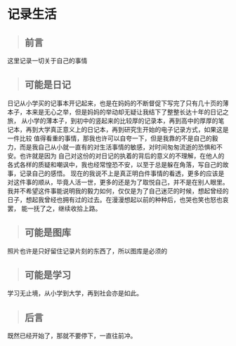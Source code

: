 # 记录生活
> ## 前言
这里记录一切关于自己的事情  
> ## 可能是日记
日记从小学买的记事本开记起来，也是在妈妈的不断督促下写完了只有几十页的薄本子，本来是无心之举，但是妈妈的举动却无疑让我结下了整整长达十年的日记之旅，
从小学的薄本子，到初中的竖起来的比较厚的记录本，再到高中的厚厚的笔记本，再到大学真正意义上的日记本，再到研究生开始的电子记录方式，如果这是一件比较
值得看重的事情，那我也许可以自夸一下，但是我靠的不是自己的毅力，而是我自己从小就一直有的对生活事情的敏感，对时间匆匆流逝的恐惧和不安。也许就是因为
自己对这份的对日记的执着的背后的意义的不理解，在他人的各式各样的质疑和嘲讽中，我也经常惶恐不安，以至于总是躲在角落，写自己的故事，记录自己的感悟。
现在的我说不上是真正明白件事情的看透，更多的应该是对这件事的顺从，毕竟人活一世，更多的还是为了取悦自己，并不是在别人眼里。   
我并不希望这件事能说明我的毅力如何，仅仅是为了自己迷茫的时候，想起曾经的日子，想起我曾经也拥有过的过去。在漫漫想起以前的种种后，也哭也笑也怒也哀罢，
能一抚了之，继续收拾上路。  
> ## 可能是图库
照片也许是只好留住记录片刻的东西了，所以图库是必须的
> ## 可能是学习
学习无止境，从小学到大学，再到社会亦是如此。
> ## 后言
既然已经开始了，那就不要停下，一直往前冲。
<div>
<cenetr>
<img src='' />
</cenetr>
</div>
